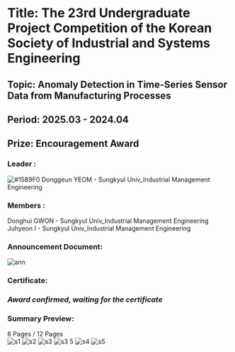 # Title: The 23rd Undergraduate Project Competition of the Korean Society of Industrial and Systems Engineering <br/> 
## Topic: Anomaly Detection in Time-Series Sensor Data from Manufacturing Processes <br/>
## Period: 2025.03 - 2024.04 <br/>
## Prize: Encouragement Award <br/>

### Leader : <br/>
![#1589F0](https://placehold.co/15x15/1589F0/1589F0.png) Donggeun YEOM - Sungkyul Univ_Industrial Management Engineering <br/>
### Members : <br/>
Donghui GWON - Sungkyul Univ_Industrial Management Engineering <br/>
Juhyeon I - Sungkyul Univ_Industrial Management Engineering <br/>
### Announcement Document:<br/>
![ann](https://github.com/user-attachments/assets/39197c3a-600e-4ae4-9024-25e9904c7188)


### Certificate:

### *Award confirmed, waiting for the certificate*

### Summary Preview:<br/>
6 Pages / 12 Pages<br/>
![s1](https://github.com/user-attachments/assets/7ed330a3-781f-4f4a-836d-4688155ec458)
![s2](https://github.com/user-attachments/assets/d7c7bc07-d704-43bb-8d6a-f29aca6d77ac)
![s3](https://github.com/user-attachments/assets/cc59884a-a9c3-4acc-8ebc-663ccac6fa90)
![s3 5](https://github.com/user-attachments/assets/754cfd28-a3f7-4fd0-8214-554ae7c90a2d)
![s4](https://github.com/user-attachments/assets/0291408b-717d-4f20-a0fb-e5fb11c03829)
![s5](https://github.com/user-attachments/assets/e1156db8-68eb-4070-9ee2-8c0ac9452ca4)


<br/>



